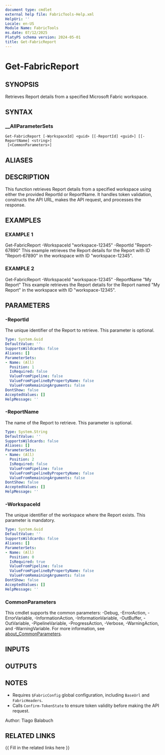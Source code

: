 ```yaml
---
document type: cmdlet
external help file: FabricTools-Help.xml
HelpUri: ''
Locale: en-US
Module Name: FabricTools
ms.date: 07/12/2025
PlatyPS schema version: 2024-05-01
title: Get-FabricReport
---
```


# Get-FabricReport

## SYNOPSIS

Retrieves Report details from a specified Microsoft Fabric workspace.

## SYNTAX

### __AllParameterSets

```
Get-FabricReport [-WorkspaceId] <guid> [[-ReportId] <guid>] [[-ReportName] <string>]
 [<CommonParameters>]
```

## ALIASES

## DESCRIPTION

This function retrieves Report details from a specified workspace using either the provided ReportId or ReportName.
It handles token validation, constructs the API URL, makes the API request, and processes the response.

## EXAMPLES

### EXAMPLE 1

Get-FabricReport -WorkspaceId "workspace-12345" -ReportId "Report-67890"
This example retrieves the Report details for the Report with ID "Report-67890" in the workspace with ID "workspace-12345".

### EXAMPLE 2

Get-FabricReport -WorkspaceId "workspace-12345" -ReportName "My Report"
This example retrieves the Report details for the Report named "My Report" in the workspace with ID "workspace-12345".

## PARAMETERS

### -ReportId

The unique identifier of the Report to retrieve.
This parameter is optional.

```yaml
Type: System.Guid
DefaultValue: ''
SupportsWildcards: false
Aliases: []
ParameterSets:
- Name: (All)
  Position: 1
  IsRequired: false
  ValueFromPipeline: false
  ValueFromPipelineByPropertyName: false
  ValueFromRemainingArguments: false
DontShow: false
AcceptedValues: []
HelpMessage: ''
```

### -ReportName

The name of the Report to retrieve.
This parameter is optional.

```yaml
Type: System.String
DefaultValue: ''
SupportsWildcards: false
Aliases: []
ParameterSets:
- Name: (All)
  Position: 2
  IsRequired: false
  ValueFromPipeline: false
  ValueFromPipelineByPropertyName: false
  ValueFromRemainingArguments: false
DontShow: false
AcceptedValues: []
HelpMessage: ''
```

### -WorkspaceId

The unique identifier of the workspace where the Report exists.
This parameter is mandatory.

```yaml
Type: System.Guid
DefaultValue: ''
SupportsWildcards: false
Aliases: []
ParameterSets:
- Name: (All)
  Position: 0
  IsRequired: true
  ValueFromPipeline: false
  ValueFromPipelineByPropertyName: false
  ValueFromRemainingArguments: false
DontShow: false
AcceptedValues: []
HelpMessage: ''
```

### CommonParameters

This cmdlet supports the common parameters: -Debug, -ErrorAction, -ErrorVariable,
-InformationAction, -InformationVariable, -OutBuffer, -OutVariable, -PipelineVariable,
-ProgressAction, -Verbose, -WarningAction, and -WarningVariable. For more information, see
[about_CommonParameters](https://go.microsoft.com/fwlink/?LinkID=113216).

## INPUTS

## OUTPUTS

## NOTES

- Requires `$FabricConfig` global configuration, including `BaseUrl` and `FabricHeaders`.
- Calls `Confirm-TokenState` to ensure token validity before making the API request.

Author: Tiago Balabuch

## RELATED LINKS

{{ Fill in the related links here }}

